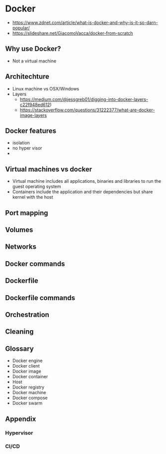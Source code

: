 # Docker
- https://www.zdnet.com/article/what-is-docker-and-why-is-it-so-darn-popular/
- https://slideshare.net/GiacomoVacca/docker-from-scratch

## Why use Docker?
- Not a virtual machine

## Architechture

- Linux machine vs OSX/Windows
- Layers
  - https://medium.com/@jessgreb01/digging-into-docker-layers-c22f948ed612)
  - https://stackoverflow.com/questions/31222377/what-are-docker-image-layers

## Docker features
- isolation
- no hyper visor
- 

## Virtual machines vs docker
- Virtual machine includes all applications, binaries and libraries to run the guest operating system
- Containers include the application and their dependencies but share kernel with the host

## Port mapping

## Volumes

## Networks

## Docker commands

## Dockerfile

## Dockerfile commands

## Orchestration

## Cleaning

## Glossary

- Docker engine
- Docker client
- Docker image
- Docker container
- Host
- Docker registry
- Docker machine
- Docker compose
- Docker swarm

## Appendix

### Hypervisor

### CI/CD